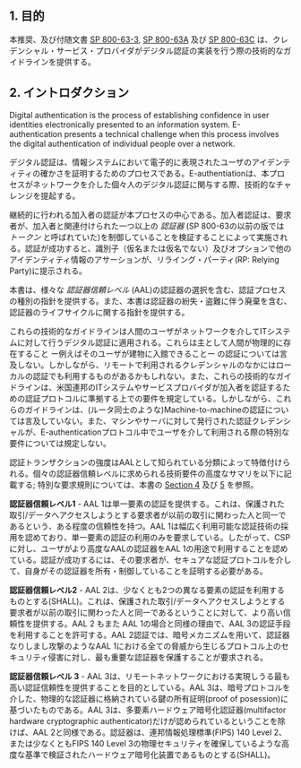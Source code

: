 <a name="sec1"></a>
<!--
## 1. Purpose
-->

## 1. 目的

<!--This recommendation and its companion documents, [SP 800-63-3](sp800-63-3.html), [SP 800-63A](sp800-63a.html), and [SP 800-63C](sp800-63c.html), provide technical guidelines to credential service providers for the implementation of digital authentication.-->
本推奨、及び付随文書 [SP 800-63-3](sp800-63-3.ja.html), [SP 800-63A](sp800-63a.ja.html) 及び [SP 800-63C](sp800-63c.ja.html) は、クレデンシャル・サービス・プロバイダがデジタル認証の実装を行う際の技術的なガイドラインを提供する。

<a name="sec2"></a>

<!--
## 2. Introduction
-->

## 2. イントロダクション

Digital authentication is the process of establishing confidence in user identities electronically presented to an information system. E-authentication presents a technical challenge when this process involves the digital authentication of individual people over a network.

デジタル認証は、情報システムにおいて電子的に表現されたユーザのアイデンティティの確かさを証明するためのプロセスである。E-authentiationは、本プロセスがネットワークを介した個々人のデジタル認証に関与する際、技術的なチャレンジを提起する。

<!--TODO E-Authentication -->

<!--
The ongoing authentication of subscribers is central to this process. Subscriber authentication is performed by verifying that the claimant controls one or more *authenticators* (called *tokens* in earlier editions of SP 800-63) associated with a given subscriber. A successful authentication results in the assertion of an identifier, either pseudonymous or non-pseudonymous, and optionally other identity information, to the relying party (RP).
-->

継続的に行われる加入者の認証が本プロセスの中心である。加入者認証は、要求者が、加入者と関連付けられた一つ以上の *認証器* (SP 800-63の以前の版では *トークン* と呼ばれていた)を制御していることを検証することによって実施される。認証が成功すると、識別子（仮名または仮名でない）及びオプションで他のアイデンティティ情報のアサーションが、リライング・パーティ(RP: Relying Party)に提示される。


<!--This document provides guidance on types of authentication processes, including choices of authenticators, that may be used at various *Authenticator Assurance Levels* (AAL). It also provides guidance on the lifecycle of authenticators, including revocation in the event of loss or theft.-->

本書は、様々な *認証器信頼レベル* (AAL)の認証器の選択を含む、認証プロセスの種別の指針を提供する。また、本書は認証器の紛失・盗難に伴う廃棄を含む、認証器のライフサイクルに関する指針を提供する。

<!--
These technical guidelines apply to digital authentication of human users to IT systems over a network. They do not primarily address the authentication of a person who is physically present, for example, for access to buildings, although some credentials that are used remotely may also be used in local authentication. These technical guidelines also establish requirements that Federal IT systems and service providers participating in authentication protocols be authenticated to subscribers. However, these guidelines do not specifically address machine-to-machine (such as router-to-router) authentication, or establish specific requirements for issuing authentication credentials to machines and servers when they are used in e-authentication protocols with people.
-->

これらの技術的なガイドラインは人間のユーザがネットワークを介してITシステムに対して行うデジタル認証に適用される。これらは主として人間が物理的に存在すること ー例えばそのユーザが建物に入館できることー の認証については言及しない。しかしながら、リモートで利用されるクレデンシャルのなかにはローカルの認証でも利用するものがあるかもしれない。また、これらの技術的なガイドラインは、米国連邦のITシステムやサービスプロバイダが加入者を認証するための認証プロトコルに準拠する上での要件を規定している。しかしながら、これらのガイドラインは、(ルータ同士のような)Machine-to-machineの認証については言及していない。また、マシンやサーバに対して発行された認証クレデンシャルが、E-authenticationプロトコル中でユーザを介して利用される際の特別な要件については規定しない。

<!--TODO E-authentication-->

<!--
The strength of an authentication transaction is characterized by a categorization known as the AAL. A high-level summary of the technical requirements for each of the authenticator assurance levels is provided below; see [Section 4](#sec4) and [5](#sec5) of this document for specific normative requirements.
-->

認証トランザクションの強度はAALとして知られている分類によって特徴付けられる。個々の認証器信頼レベルに求められる技術要件の高度なサマリを以下に記載する; 特別な要求規則については、本書の [Section 4](#sec4) 及び [5](#sec5) を参照。

<!--
**Authenticator Assurance Level 1** - AAL 1 provides single factor authentication, giving some assurance that the same claimant who participated in previous transactions is accessing the protected transaction or data. AAL 1 allows a wide range of available authentication technologies to be employed and requires only a single authentication factor to be used. It also permits the use of any of the authentication methods of higher authenticator assurance levels, therefore allowing CSPs to allow users to use a higher AAL authenticator to be at AAL 1. Successful authentication requires that the claimant prove through a secure authentication protocol that he or she possesses and controls the authenticator.
-->

**認証器信頼レベル1** - AAL 1は単一要素の認証を提供する。これは、保護された取引/データへアクセスしようとする要求者が以前の取引に関わった人と同一であるという、ある程度の信頼性を持つ。AAL 1は幅広く利用可能な認証技術の採用を認めており、単一要素の認証の利用のみを要求している。したがって、CSPに対し、ユーザがより高度なAALの認証器をAAL 1の用途で利用することを認めている。認証が成功するには、その要求者が、セキュアな認証プロトコルを介して、自身がその認証器を所有・制御していることを証明する必要がある。

<!--
**Authenticator Assurance Level 2** – AAL 2 provides higher assurance that the same claimant who participated in previous transactions is accessing the protected transaction or data. At least two different authentication factors SHALL be used. AAL 2 also permits any of the authentication methods of AAL 3 for the same reasons as AAL 1. AAL 2 authentication requires cryptographic mechanisms that protect the primary authenticator against compromise by the protocol threats for all threats at AAL 1 as well as verifier impersonation attacks. Approved cryptographic techniques SHALL be used at AAL 2 and above.
-->

**認証器信頼レベル2** - AAL 2は、少なくとも2つの異なる要素の認証を利用するものとする(SHALL)。これは、保護された取引/データへアクセスしようとする要求者が以前の取引に関わった人と同一であるということに対して、より高い信頼性を提供する。AAL 2 もまた AAL 1の場合と同様の理由で、AAL 3の認証手段を利用することを許可する。AAL 2認証では、暗号メカニズムを用いて、認証器なりしまし攻撃のようなAAL 1における全ての脅威から生じるプロトコル上のセキュリティ侵害に対し、最も重要な認証器を保護することが要求される。

<!--
**Authentication Assurance Level 3** – AAL 3 is intended to provide the highest practical remote network authentication assurance. Authentication at AAL 3 is based on proof of possession of a key in a physical authenticator through a cryptographic protocol. AAL 3 is similar to AAL 2 except that only multifactor hardware cryptographic authenticators are allowed. The authenticator SHALL be a hardware cryptographic module validated at Federal Information Processing Standard (FIPS) 140 Level 2 or higher overall with at least FIPS 140 Level 3 physical security.
-->

**認証器信頼レベル 3** - AAL 3は、リモートネットワークにおける実現しうる最も高い認証信頼性を提供することを目的としている。AAL 3は、暗号プロトコルを介した、物理的な認証器に格納されている鍵の所有証明(proof of posession)に基づいたものである。AAL 3は、多要素ハードウェア暗号化認証器(multifactor hardware cryptographic authenticator)だけが認められているということを除けば、AAL 2と同様である。認証器は、連邦情報処理標準(FIPS) 140 Level 2、または少なくともFIPS 140 Level 3の物理セキュリティを確保しているような高度な基準で検証されたハードウェア暗号化装置であるものとする(SHALL)。


